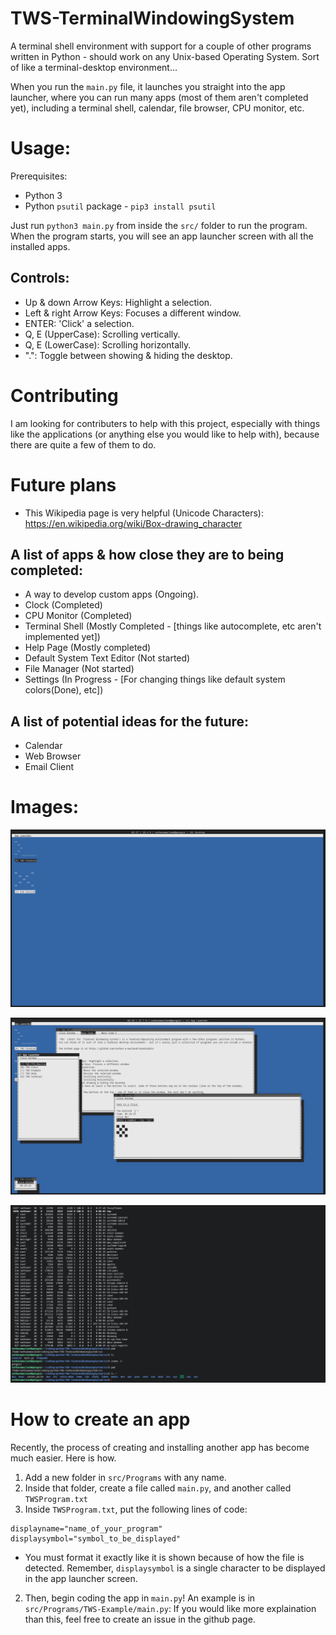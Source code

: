 # TWS-TerminalWindowingSystem
A terminal shell environment with support for a couple of other programs written in Python - should work on any Unix-based Operating System. Sort of like a terminal-desktop environment...

When you run the `main.py` file, it launches you straight into the app launcher, where you can run many apps (most of them aren't completed yet), including a terminal shell, calendar, file browser, CPU monitor, etc.

# Usage:
Prerequisites:
* Python 3
* Python `psutil` package - `pip3 install psutil`

Just run `python3 main.py` from inside the `src/` folder to run the program. When the program starts, you will see an app launcher screen with all the installed apps.

## Controls:
* Up & down Arrow Keys: Highlight a selection.
* Left & right Arrow Keys: Focuses a different window. 
* ENTER: 'Click' a selection.
* Q, E (UpperCase): Scrolling vertically.
* Q, E (LowerCase): Scrolling horizontally.
* ".": Toggle between showing & hiding the desktop.

# Contributing
I am looking for contributers to help with this project, especially with things like the applications (or anything else you would like to help with), because there are quite a few of them to do.

# Future plans

* This Wikipedia page is very helpful (Unicode Characters): https://en.wikipedia.org/wiki/Box-drawing_character

## A list of apps & how close they are to being completed:
* A way to develop custom apps (Ongoing).
* Clock (Completed)
* CPU Monitor (Completed)
* Terminal Shell (Mostly Completed - [things like autocomplete, etc aren't implemented yet])
* Help Page (Mostly completed)
* Default System Text Editor (Not started)
* File Manager (Not started)
* Settings (In Progress - [For changing things like default system colors(Done), etc])

## A list of potential ideas for the future:
* Calendar
* Web Browser
* Email Client

# Images:
![image1](/images/screenShot1.png)

![image2](/images/screenShot2.png)

![image3](/images/screenShot3.png)

# How to create an app
Recently, the process of creating and installing another app has become much easier. Here is how.
1. Add a new folder in `src/Programs` with any name.
2. Inside that folder, create a file called `main.py`, and another called `TWSProgram.txt`
3. Inside `TWSProgram.txt`, put the following lines of code:
```
displayname="name_of_your_program"
displaysymbol="symbol_to_be_displayed"
```
* You must format it exactly like it is shown because of how the file is detected. Remember, `displaysymbol` is a single character to be displayed in the app launcher screen.
2. Then, begin coding the app in `main.py`! An example is in `src/Programs/TWS-Example/main.py`:
If you would like more explaination than this, feel free to create an issue in the github page.
